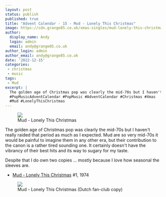 ```yaml
---
layout: post
status: publish
published: true
title: "Advent Calendar - 15 - Mud - Lonely This Christmas"
image: https://cdn.grange85.co.uk/xmas-singles/mud-lonely-this-christmas-2-sleeve.jpg
author:
  display_name: Andy
  login: admin
  email: andy@grange85.co.uk
author_login: admin
author_email: andy@grange85.co.uk
date: '2022-12-15'
categories:
 - christmas
 - music
tags:
 - Mud
excerpt: |
  The golden age of Christmas pop was clearly the mid-70s but I haven't really raided that period as much as I expected. Mud are so very mid-70s it would be painful to imagine them in any other era, but their contribution to the canon is a rather tired sounding one.
  #PopMusicAdventCalendar #PopMusic #AdventCalendar #Christmas #Xmas
  #Mud #LonelyThisChristmas
---
```

<figure class="aligncenter"><img src="https://cdn.grange85.co.uk/xmas-singles/mud-lonely-this-christmas-2-sleeve.jpg" class="img-responsive" /><figcaption>Mud - Lonely This Christmas</figcaption></figure>

The golden age of Christmas pop was clearly the mid-70s but I haven't really raided that period as much as I expected. Mud are so very mid-70s it would be painful to imagine them in any other era, but their contribution to the canon is a rather tired sounding one. It certainly doesn't have the vibrancy of their best hits and its way to sugary for my taste.

Despite that I do own two copies ... mostly because I love how seasonal the sleeves are.

 - [Mud - Lonely This Christmas](https://www.youtube.com/watch?v=NJ6kJ7GWtv0) #1, 1974

<figure class="aligncenter"><img src="https://cdn.grange85.co.uk/xmas-singles/mud-lonley-this-christmas-1-sleeve.jpg" class="img-responsive" /><figcaption>Mud - Lonely This Christmas (Dutch fan-club copy)</figcaption></figure>
